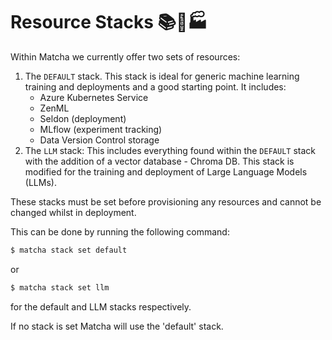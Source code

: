 # Resource Stacks 📚🧰🏭

Within Matcha we currently offer two sets of resources:

1. The `DEFAULT` stack. This stack is ideal for generic machine learning training and deployments and a good starting point. It includes:
   * Azure Kubernetes Service
   * ZenML
   * Seldon (deployment)
   * MLflow (experiment tracking)
   * Data Version Control storage
2. The `LLM` stack: This includes everything found within the `DEFAULT` stack with the addition of a vector database - Chroma DB. This stack is modified for the training and deployment of Large Language Models (LLMs).

These stacks must be set before provisioning any resources and cannot be changed whilst in deployment.

This can be done by running the following command:

```bash
$ matcha stack set default
```

or

```bash
$ matcha stack set llm
```

for the default and LLM stacks respectively.

If no stack is set Matcha will use the 'default' stack.
